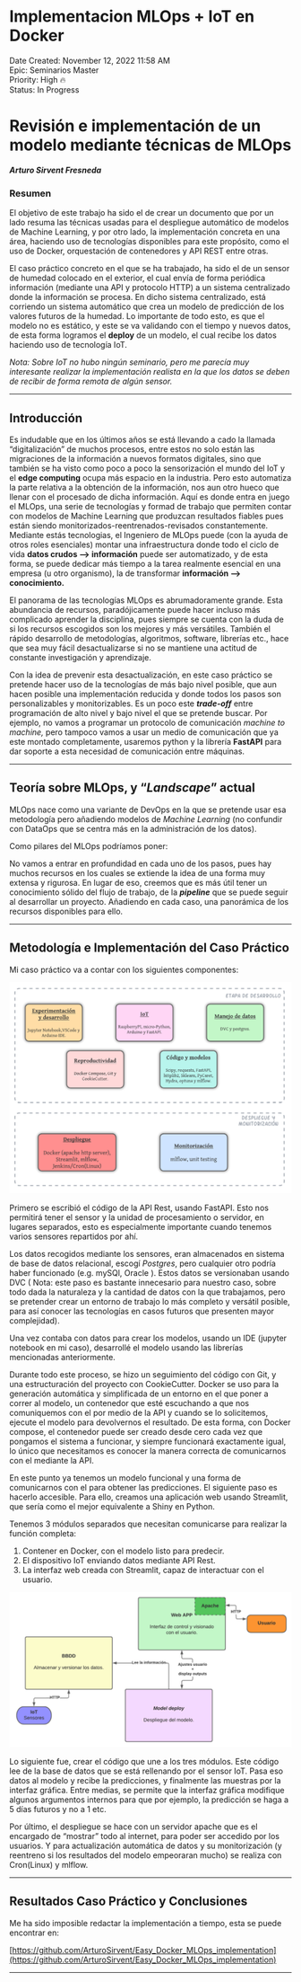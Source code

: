 # Implementacion MLOps + IoT en Docker

Date Created: November 12, 2022 11:58 AM  
Epic: Seminarios Master  
Priority: High 🔥  
Status: In Progress  

# Revisión e implementación de un modelo mediante técnicas de MLOps  

***********************Arturo Sirvent Fresneda***********************  

### Resumen

El objetivo de este trabajo ha sido el de crear un documento que por un lado resuma las técnicas usadas para el despliegue automático de modelos de Machine Learning, y por otro lado, la implementación concreta en una área, haciendo uso de tecnologías disponibles para este propósito, como el uso de Docker, orquestación de contenedores y API REST entre otras.

El caso práctico concreto en el que se ha trabajado, ha sido el de un sensor de humedad colocado en el exterior, el cual envía de forma periódica información (mediante una API y protocolo HTTP) a un sistema centralizado donde la información se procesa. En dicho sistema centralizado, está corriendo un sistema automático que crea un modelo de predicción de los valores futuros de la humedad. Lo importante de todo esto, es que el modelo no es estático, y este se va validando con el tiempo y nuevos datos, de esta forma logramos el ******deploy****** de un modelo, el cual recibe los datos haciendo uso de tecnología IoT. 

*Nota: Sobre IoT no hubo ningún seminario, pero me parecía muy interesante realizar la implementación realista en la que los datos se deben de recibir de forma remota de algún sensor.*

---

## Introducción

Es indudable que en los últimos años se está llevando a cado la llamada “digitalización” de muchos procesos, entre estos no solo están las migraciones de la información a nuevos formatos digitales, sino que también se ha visto como poco a poco la sensorización el mundo del IoT y el **************edge computing************** ocupa más espacio en la industria. Pero esto automatiza la parte relativa a la obtención de la información, nos aun otro hueco que llenar con el procesado de dicha información. Aquí es donde entra en juego el MLOps, una serie de tecnologías y formad de trabajo que permiten contar con modelos de Machine Learning que produzcan resultados fiables pues están siendo monitorizados-reentrenados-revisados constantemente. Mediante estás tecnologias, el Ingeniero de MLOps  puede (con la ayuda de otros roles esenciales) montar una infraestructura donde todo el ciclo de vida **********************************datos crudos —> información********************************** puede ser automatizado, y de esta forma, se puede dedicar más tiempo a la tarea realmente esencial en una empresa (u otro organismo), la de transformar ******************información —> conocimiento.******************

El panorama de las tecnologías MLOps es abrumadoramente grande. Esta abundancia de recursos, paradójicamente puede hacer incluso más complicado aprender la disciplina, pues siempre se cuenta con la duda de si los recursos escogidos son los mejores y más versátiles. También el rápido desarrollo de metodologías, algoritmos, software, librerías etc., hace que sea muy fácil desactualizarse si no se mantiene una actitud de constante investigación y aprendizaje. 

Con la idea de prevenir esta desactualización, en este caso práctico se pretende hacer uso de la tecnologías de más bajo nivel posible, que aun hacen posible una implementación reducida y donde todos los pasos son personalizables y monitorizables. Es un poco este *****trade-off***** entre programación de alto nivel y bajo nivel el que se pretende buscar. Por ejemplo, no vamos a programar un protocolo de comunicación *machine to machine,* pero tampoco vamos a usar un medio de comunicación que ya este montado completamente, usaremos python y la librería ********FastAPI******** para dar soporte a esta necesidad de comunicación entre máquinas.

---

## Teoría sobre MLOps, y “*********Landscape*********” actual

MLOps nace como una variante de DevOps en la que se pretende usar esa metodología pero añadiendo modelos de *Machine Learning* (no confundir con DataOps que se centra más en la administración de los datos). 

Como pilares del MLOps podríamos poner:

[](images/Diagrama_en_blanco_(1).png)

No vamos a entrar en profundidad en cada uno de los pasos, pues hay muchos recursos en los cuales se extiende la idea de una forma muy extensa y rigurosa. En lugar de eso, creemos que es más útil tener un conocimiento sólido del flujo de trabajo, de la *********pipeline********* que se puede seguir al desarrollar un proyecto.  Añadiendo en cada caso, una panorámica de los recursos disponibles para ello.

[](images/Untitled.png)

---

## Metodología e Implementación del Caso Práctico

Mi caso práctico va a contar con los siguientes componentes:

![images/parts_mlopswork.png](images/parts_mlopswork.png)

Primero se escribió el código de la API Rest, usando FastAPI. Esto nos permitirá tener el sensor y la unidad de procesamiento o servidor, en lugares separados, esto es especialmente importante cuando tenemos varios sensores repartidos por ahí.

Los datos recogidos mediante los sensores, eran almacenados en sistema de base de datos relacional, escogí *Postgres*, pero cualquier otro podría haber funcionado (e.g. mySQl, Oracle ). Estos datos se versionaban usando DVC ( Nota: este paso es bastante innecesario para nuestro caso, sobre todo dada la naturaleza y la cantidad de datos con la que trabajamos, pero se pretender crear un entorno de trabajo lo más completo y versátil posible, para así conocer las tecnologías en casos futuros que presenten mayor complejidad). 

Una vez contaba con datos para crear los modelos, usando un IDE (jupyter notebook en mi caso), desarrollé el modelo usando las librerías mencionadas anteriormente.

Durante todo este proceso, se hizo un seguimiento del código con Git, y una estructuración del proyecto con CookieCutter. Docker se uso para la generación automática y simplificada de un entorno en el que poner a correr al modelo, un contenedor que esté escuchando a que nos comuniquemos con el por medio de la API y cuando se lo solicitemos, ejecute el modelo para devolvernos el resultado. De esta forma, con Docker compose, el contenedor puede ser creado desde cero cada vez que pongamos el sistema a funcionar, y siempre funcionará exactamente igual, lo único que necesitamos es conocer la manera correcta de comunicarnos con el mediante la API.

En este punto ya tenemos un modelo funcional y una forma de comunicarnos con el para obtener las predicciones. El siguiente paso es hacerlo accesible. Para ello, creamos una aplicación web usando Streamlit, que sería como el mejor equivalente a Shiny en Python. 

Tenemos 3 módulos separados que necesitan comunicarse para realizar la función completa: 

1. Contener en Docker, con el modelo listo para predecir.
2. El dispositivo IoT enviando datos mediante API Rest.
3. La interfaz web creada con Streamlit, capaz de interactuar con el usuario.

![containers_diagrama_(1).png](images/containers_diagrama_(1).png)

Lo siguiente fue, crear el código que une a los tres módulos. Este código lee de la base de datos que se está rellenando por el sensor IoT. Pasa eso datos al modelo y recibe la predicciones, y finalmente las muestras por la interfaz gráfica. Entre medias, se permite que la interfaz gráfica modifique algunos argumentos internos para que por ejemplo, la predicción se haga a 5 días futuros y no a 1 etc. 

Por último, el despliegue se hace con un servidor apache que es el encargado de “mostrar” todo al internet, para poder ser accedido por los usuarios. Y para actualización automática de datos y su monitorización (y reentreno si los resultados del modelo empeoraran mucho) se realiza con Cron(Linux) y mlflow.

---

## Resultados Caso Práctico y Conclusiones

Me ha sido imposible redactar la implementación a tiempo, esta se puede encontrar en:

[https://github.com/ArturoSirvent/Easy_Docker_MLOps_implementation](https://github.com/ArturoSirvent/Easy_Docker_MLOps_implementation)

---
